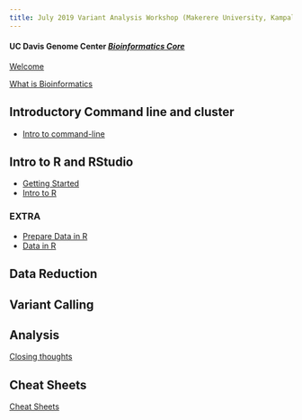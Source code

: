 ```yaml
---
title: July 2019 Variant Analysis Workshop (Makerere University, Kampala, Uganda) Home
---
```


#### UC Davis Genome Center [*Bioinformatics Core*](http://bioinformatics.ucdavis.edu/)

[Welcome](welcome.md)

[What is Bioinformatics](pdfs/Genomics_a_perspective_March2019.pdf)


## Introductory Command line and cluster
* [Intro to command-line](cli/command-line-intro.md)


## Intro to R and RStudio
* [Getting Started](intro2R/RStudio.md)
* [Intro to R](intro2R/Intro2R.md)
### EXTRA
* [Prepare Data in R](intro2R/data_in_R_prepare.md)
* [Data in R](intro2R/orig_data_in_R.md)

## Data Reduction
<!--
* [Files and Filetypes for RNA-Seq](data_reduction/filetypes.md)
* [Project Setup](data_reduction/project_setup.md)
* [Preprocessing Data](data_reduction/preproc_htstream.md)
* [Aligners](data_reduction/alignment.md)
* [Generating Summarized Counts](data_reduction/counts.md)
* [Project Setup](data_reduction/project_setup.md)
-->

## Variant Calling

## Analysis



[Closing thoughts](closing.md)


## Cheat Sheets
[Cheat Sheets](cheatSheetIndex.md)
